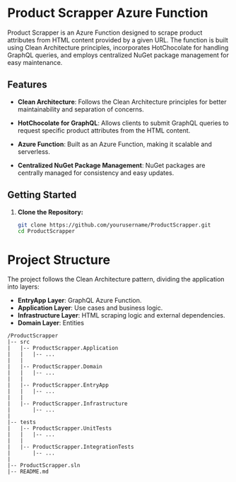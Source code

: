 # Product Scrapper Azure Function

Product Scrapper is an Azure Function designed to scrape product attributes from HTML content provided by a given URL. The function is built using Clean Architecture principles, incorporates HotChocolate for handling GraphQL queries, and employs centralized NuGet package management for easy maintenance.

## Features

- **Clean Architecture**: Follows the Clean Architecture principles for better maintainability and separation of concerns.

- **HotChocolate for GraphQL**: Allows clients to submit GraphQL queries to request specific product attributes from the HTML content.

- **Azure Function**: Built as an Azure Function, making it scalable and serverless.

- **Centralized NuGet Package Management**: NuGet packages are centrally managed for consistency and easy updates.

## Getting Started

1. **Clone the Repository:**

   ```bash
   git clone https://github.com/yourusername/ProductScrapper.git
   cd ProductScrapper

# Project Structure

The project follows the Clean Architecture pattern, dividing the application into layers:

- **EntryApp Layer**: GraphQL Azure Function.
- **Application Layer**: Use cases and business logic.
- **Infrastructure Layer**: HTML scraping logic and external dependencies.
- **Domain Layer**: Entities

```plaintext
/ProductScrapper
|-- src
|   |-- ProductScrapper.Application
|   |   |-- ...
|   |
|   |-- ProductScrapper.Domain
|   |   |-- ...
|   |
|   |-- ProductScrapper.EntryApp
|   |   |-- ...
|   |
|   |-- ProductScrapper.Infrastructure
|       |-- ...
|
|-- tests
|   |-- ProductScrapper.UnitTests
|   |   |-- ...
|   |
|   |-- ProductScrapper.IntegrationTests
|       |-- ...
|
|-- ProductScrapper.sln
|-- README.md


